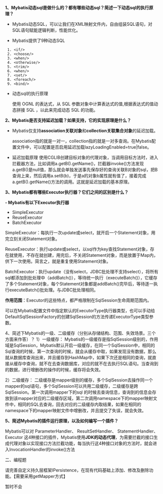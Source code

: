 ﻿

**1、Mybatis动态sql是做什么的？都有哪些动态sql？简述一下动态sql的执行原理？**


- Mybatis动态SQL，可以让我们在XML映射文件内，自由组装SQL语句，对SQL语句赋能逻辑判断，性能优化。

- Mybatis提供了9种动态SQL

 

```
 1. <if/>
 2. <choose/>
 3. <when/>
 4. <otherwise/>
 5. <trim/>
 6. <when/>
 7. <set/>
 8. <foreach/>
 9. <bind/>
```

 
- 动态sql的执行原理

   使用 OGNL 的表达式，从 SQL 参数对象中计算表达式的值,根据表达式的值动态拼接 SQL ，以此来完成动态 SQL 的功能。


**2、Mybatis是否支持延迟加载？如果支持，它的实现原理是什么？**

- Mybatis仅支持**association关联对象**和**collection关联集合对象**的延迟加载。

  association指的就是一对一，collection指的就是一对多查询。在Mybatis配置文件中，可以配置是否启用延迟加载lazyLoadingEnabled=true|false。


- 延迟加载原理
     使用CGLIB创建目标对象的代理对象，当调用目标方法时，进入拦截器方法，比如调用a.getB().getName()，拦截器invoke()方法发现a.getB()是null值，那么就会单独发送事先保存好的查询关联B对象的sql，把B查询上来，然后调用a.setB(b)，于是a的对象b属性就有值了，接着完成a.getB().getName()方法的调用。这就是延迟加载的基本原理。
     
**3、Mybatis都有哪些Executor执行器？它们之间的区别是什么？**

**- Mybatis有以下Executor执行器**
- SimpleExecutor
- ReuseExecutor
- BatchExecutor


SimpleExecutor：每执行一次update或select，就开启一个Statement对象，用完立刻关闭Statement对象。

ReuseExecutor：执行update或select，以sql作为key查找Statement对象，存在就使用，不存在就创建，用完后，不关闭Statement对象，而是放置于Map内，供下一次使用。简言之，就是重复使用Statement对象。

BatchExecutor：执行update（没有select，JDBC批处理不支持select），将所有sql都添加到批处理中（addBatch()），等待统一执行（executeBatch()），它缓存了多个Statement对象，每个Statement对象都是addBatch()完毕后，等待逐一执行executeBatch()批处理。与JDBC批处理相同。

**作用范围**：Executor的这些特点，都严格限制在SqlSession生命周期范围内。

可以在Mybatis配置文件中指定默认的ExecutorType执行器类型，也可以手动给DefaultSqlSessionFactory的创建SqlSession的方法传递ExecutorType类型参数。

4、简述下Mybatis的一级、二级缓存（分别从存储结构、范围、失效场景。三个方面来作答）？
1）一级缓存：
Mybatis的一级缓存是指SqlSession级别的，作用域是SqlSession，Mybatis默认开启一级缓存，在同一个SqlSession中，相同的Sql查询的时候，第一次查询的时候，就会从缓存中取，如果发现没有数据，那么就从数据库查询出来，并且缓存到HashMap中，如果下次还是相同的查询，就直接从缓存中查询，就不在去查询数据库，对应的就不在去执行SQL语句。当查询到的数据，进行增删改的操作的时候，缓存将会失效。

2）二级缓存：
二级缓存是mapper级别的缓存，多个SqlSession去操作同一个mapper的sql语句，多个SqlSession可以共用二级缓存，二级缓存是跨SqlSession。第一次调用mapper下的sql 的时候去查询信息，查询到的信息会存放到该mapper对应的二级缓存区域，第二次调用namespace下的mapper映射文件中，相同的SQL去查询，回去对应的二级缓存内取结果，如果在相同的namespace下的mapper映射文件中增删改，并且提交了失误，就会失效。

**5、简述Mybatis的插件运行原理，以及如何编写一个插件？**

Mybatis可以对
ParameterHandler、
ResultSetHandler、
StatementHandler、
Executor
这4种接口的插件，Mybatis使用**JDK的动态代理**，为需要拦截的接口生成代理对象以实现接口方法拦截功能，每当执行这4种接口对象的方法时，就会进入InvocationHandler的invoke()方法


二、编程题

请完善自定义持久层框架IPersistence，在现有代码基础上添加、修改及删除功能。【需要采用getMapper方式】

暂时不会

